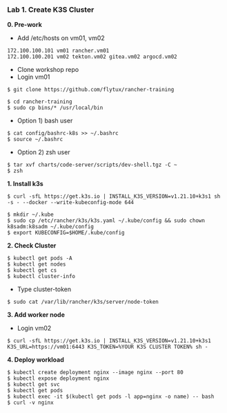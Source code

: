 ### Lab 1. Create K3S Cluster

**0. Pre-work**

- Add /etc/hosts on vm01, vm02
~~~
172.100.100.101 vm01 rancher.vm01
172.100.100.201 vm02 tekton.vm02 gitea.vm02 argocd.vm02
~~~

- Clone workshop repo 
- Login vm01

~~~
$ git clone https://github.com/flytux/rancher-training

$ cd rancher-training
$ sudo cp bins/* /usr/local/bin
~~~

- Option 1) bash user

~~~
$ cat config/bashrc-k8s >> ~/.bashrc
$ source ~/.bashrc
~~~

- Option 2) zsh user
~~~
$ tar xvf charts/code-server/scripts/dev-shell.tgz -C ~
$ zsh
~~~

**1. Install k3s**

~~~
$ curl -sfL https://get.k3s.io | INSTALL_K3S_VERSION=v1.21.10+k3s1 sh -s - --docker --write-kubeconfig-mode 644

$ mkdir ~/.kube
$ sudo cp /etc/rancher/k3s/k3s.yaml ~/.kube/config && sudo chown k8sadm:k8sadm ~/.kube/config
$ export KUBECONFIG=$HOME/.kube/config
~~~

**2. Check Cluster**

~~~
$ kubectl get pods -A
$ kubectl get nodes
$ kubectl get cs
$ kubectl cluster-info
~~~

- Type cluster-token

~~~
$ sudo cat /var/lib/rancher/k3s/server/node-token
~~~

**3. Add worker node**

- Login vm02

~~~
$ curl -sfL https://get.k3s.io | INSTALL_K3S_VERSION=v1.21.10+k3s1 K3S_URL=https://vm01:6443 K3S_TOKEN=%YOUR K3S CLUSTER TOKEN% sh -
~~~

**4. Deploy workload**

~~~
$ kubectl create deployment nginx --image nginx --port 80
$ kubectl expose deployment nginx
$ kubectl get svc
$ kubectl get pods
$ kubectl exec -it $(kubectl get pods -l app=nginx -o name) -- bash
$ curl -v nginx
~~~

